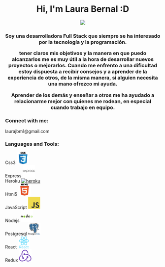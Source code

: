 <h1 align="center">Hi, I'm Laura Bernal :D</h1>
<div align="center"><img src='https://thumbs.gfycat.com/ExcellentMadeupChital-max-1mb.gif' ></img></div>
<h3 align="center">Soy una desarrolladora Full Stack que siempre se ha interesado por la tecnología y la programación.

tener claros mis objetivos y la manera en que puedo alcanzarlos  me es muy útil a la hora de desarrollar nuevos proyectos o mejorarlos. Cuando me enfrento a una dificultad estoy dispuesta a recibir consejos y a aprender de la experiencia de otros, de la misma manera, si alguien necesita una mano ofrezco mi ayuda.

Aprender de los demás y enseñar a otros me ha ayudado a relacionarme mejor con quienes me rodean, en especial cuando trabajo en equipo.</h3>

<h3 align="left">Connect with me:</h3>
<p align="left">
  laurajbm1@gmail.com
</p>

<h3 align="left">Languages and Tools:</h3>
<p align="left">
  <div>Css3
  <a href="https://www.w3schools.com/css/" target="_blank" rel="noreferrer"> 
    <img src="https://raw.githubusercontent.com/devicons/devicon/master/icons/css3/css3-original-wordmark.svg" alt="css3" width="40" height="40"/> 
  </a>
  </div>
  <div>Express
  <a href="https://expressjs.com" target="_blank" rel="noreferrer"> 
    <img src="https://raw.githubusercontent.com/devicons/devicon/master/icons/express/express-original-wordmark.svg" alt="express" width="40" height="40"/>
  </a> 
  </div>
  <div>Heroku
  <a href="https://heroku.com" target="_blank" rel="noreferrer"> 
    <img src="https://www.vectorlogo.zone/logos/heroku/heroku-icon.svg" alt="heroku" width="40" height="40"/> 
  </a> 
  </div>
  <div>Html5
  <a href="https://www.w3.org/html/" target="_blank" rel="noreferrer">
    <img src="https://raw.githubusercontent.com/devicons/devicon/master/icons/html5/html5-original-wordmark.svg" alt="html5" width="40" height="40"/> 
  </a> 
  </div>
  <div>JavaScript
  <a href="https://developer.mozilla.org/en-US/docs/Web/JavaScript" target="_blank" rel="noreferrer"> 
    <img src="https://raw.githubusercontent.com/devicons/devicon/master/icons/javascript/javascript-original.svg" alt="javascript" width="40" height="40"/> 
  </a>
  </div>
  <div>Nodejs
  <a href="https://nodejs.org" target="_blank" rel="noreferrer"> 
  <img src="https://raw.githubusercontent.com/devicons/devicon/master/icons/nodejs/nodejs-original-wordmark.svg" alt="nodejs" width="40" height="40"/> 
  </a>
  </div>
  <div>Postgresql
  <a href="https://www.postgresql.org" target="_blank" rel="noreferrer"> 
  <img src="https://raw.githubusercontent.com/devicons/devicon/master/icons/postgresql/postgresql-original-wordmark.svg" alt="postgresql" width="40" height="40"/> 
  </a>
  </div>
  <div>React
  <a href="https://reactjs.org/" target="_blank" rel="noreferrer"> 
  <img src="https://raw.githubusercontent.com/devicons/devicon/master/icons/react/react-original-wordmark.svg" alt="react" width="40" height="40"/> 
  </a> 
  </div>
  <div>Redux
  <a href="https://redux.js.org" target="_blank" rel="noreferrer"> 
    <img src="https://raw.githubusercontent.com/devicons/devicon/master/icons/redux/redux-original.svg" alt="redux" width="40" height="40"/> 
  </a> 
  </div>
</p>
